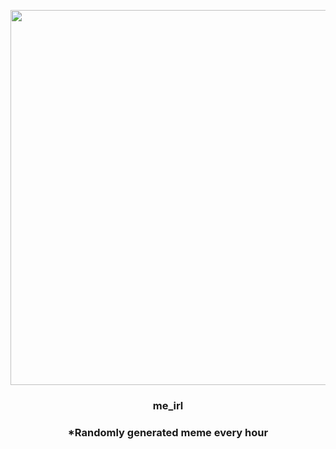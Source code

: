 <p align="center">
        <img src="https://i.redd.it/kcnxyn9jqgn91.jpg" width="600" height="600">
        </p>
        <h3 align="center">me_irl</h3>
        <h3 align="center">*Randomly generated meme every hour</h3>
    